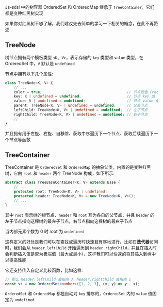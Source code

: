 Js-sdsl 中的树容器 OrderedSet 和 OrderedMap 继承于 `TreeContainer`，它们都是变种红黑树实现

如果你对红黑树不够了解，我们建议先去简单的学习一下相关的概念，在此不再赘述

## TreeNode

树节点拥有两个模板类型 `<K, V>`，表示存储的 `key` 类型和 `value` 类型，在 OrderedSet 中，`V` 默认是 `undefined`

节点中拥有以下几个属性:

```typescript
class TreeNode<K, V> {
    // ...
    color = true;                                       // 节点颜色 (red: true, black: false)
    key: K | undefined = undefined;                     // 节点 key 值
    value: V | undefined = undefined;                   // 节点 value 值
    parent: TreeNode<K, V> | undefined = undefined;     // 父亲节点
    leftChild: TreeNode<K, V> | undefined = undefined;  // 左子节点
    rightChild: TreeNode<K, V> | undefined = undefined; // 右子节点
    // ...
}
```

并且拥有用于左旋、右旋、自移除、获取中序遍历下一个节点、获取后续遍历下一个节点等函数

## TreeContainer

TreeContainer 是 `OrderedSet` 和 `OrderedMap` 的抽象父类，内置的是变种红黑树，它由 `root` 和 `header` 两个 TreeNode 构成，如下所示:

```typescript
abstract class TreeBaseContainer<K, V> extends Base {
    // ...
    protected root: TreeNode<K, V> | undefined;
    protected header: TreeNode<K, V> = new TreeNode<K, V>();
    // ...
}
```

其中 `root` 表示树的根节点，`header` 和 `root` 互为各自的父节点，并且 `header` 的左子节点指向这棵树的最左子节点，右节点指向这棵树的最右子节点

当内部元素个数为 0 时 root 为 `undefined`

这样定义的好处是我们可以在查找或遍历时快速且有序地进行，比如在**迭代器**访问时，我们会从 `header.leftChild` 开始遍历到 `header.rightChild`，并且在插入时会判断插入值是否为极端值（最大或最小），这样我们可以快速的将其插入到树中以提高性能

它还支持传入自定义比较函数，比如这样:

```typescript
// 那么 header.leftChild 会指向 3，header.rightChild 会指向 1
const st = new OrderedSet<number>([1, 2, 3], (x, y) => y - x);
```

`OrderedSet` 和 `OrderedMap` 都是自动对 `key` 排序的，`OrderedSet` 内的 `value` 值固定为 `undefined`
